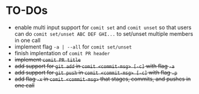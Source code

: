# TO-DOs
- enable multi input support for `comit set` and `comit unset` so that users can do `comit set/unset ABC DEF GHI...` to set/unset multiple members in one call
- implement flag `-a | --all` for `comit set/unset`
- finish implentation of `comit PR header`
- ~~implement `comit PR title`~~
- ~~add support for `git add` in `comit <commit-msg> [-c]` with flag `-a`~~
- ~~add support for `git push` in `comit <commit-msg> [-c]` with flag `-p`~~
- ~~add flag `-x` in `comit <commit-msg>` that stages, commits, and pushes in one call~~